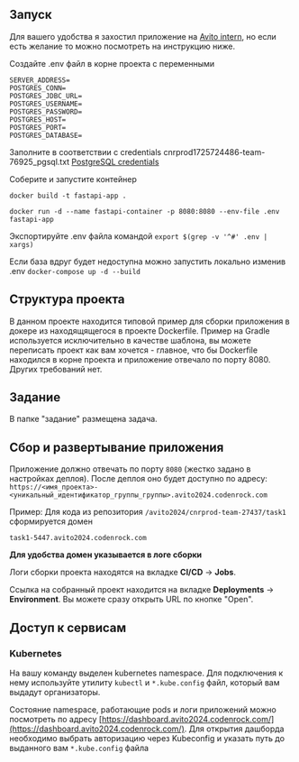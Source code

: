 ## Запуск

Для вашего удобства я захостил приложение на [Avito intern](http://82.148.28.123:8080), но если есть желание то можно
посмотреть на инструкцию ниже.

Создайте .env файл в корне проекта с переменными
```
SERVER_ADDRESS=
POSTGRES_CONN=
POSTGRES_JDBC_URL=
POSTGRES_USERNAME=
POSTGRES_PASSWORD=
POSTGRES_HOST=
POSTGRES_PORT=
POSTGRES_DATABASE=
```
Заполните в соответствии с credentials cnrprod1725724486-team-76925_pgsql.txt
[PostgreSQL credentials](https://git.codenrock.com/avito-testirovanie-na-backend-1270/cnrprod1725724486-team-76925/credentials/-/blob/main/cnrprod1725724486-team-76925_pgsql.txt?ref_type=heads)

Соберите и запустите контейнер
```
docker build -t fastapi-app .

docker run -d --name fastapi-container -p 8080:8080 --env-file .env fastapi-app
```

Экспортируйте .env файла командой ```export $(grep -v '^#' .env | xargs)```

Если база вдруг будет недоступна можно запустить локально изменив .env
```docker-compose up -d --build```

## Структура проекта
В данном проекте находится типовой пример для сборки приложения в докере из находящящегося в проекте Dockerfile. Пример на Gradle используется исключительно в качестве шаблона, вы можете переписать проект как вам хочется - главное, что бы Dockerfile находился в корне проекта и приложение отвечало по порту 8080. Других требований нет.

## Задание
В папке "задание" размещена задача.

## Сбор и развертывание приложения
Приложение должно отвечать по порту `8080` (жестко задано в настройках деплоя). После деплоя оно будет доступно по адресу: `https://<имя_проекта>-<уникальный_идентификатор_группы_группы>.avito2024.codenrock.com`

Пример: Для кода из репозитория `/avito2024/cnrprod-team-27437/task1` сформируется домен

```
task1-5447.avito2024.codenrock.com
```

**Для удобства домен указывается в логе сборки**

Логи сборки проекта находятся на вкладке **CI/CD** -> **Jobs**.

Ссылка на собранный проект находится на вкладке **Deployments** -> **Environment**. Вы можете сразу открыть URL по кнопке "Open".

## Доступ к сервисам

### Kubernetes
На вашу команду выделен kubernetes namespace. Для подключения к нему используйте утилиту `kubectl` и `*.kube.config` файл, который вам выдадут организаторы.

Состояние namespace, работающие pods и логи приложений можно посмотреть по адресу [https://dashboard.avito2024.codenrock.com/](https://dashboard.avito2024.codenrock.com/). Для открытия дашборда необходимо выбрать авторизацию через Kubeconfig и указать путь до выданного вам `*.kube.config` файла



